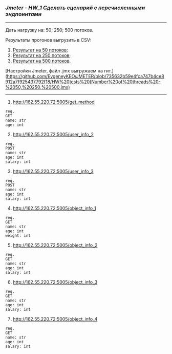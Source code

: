 ### *Jmeter - HW_1 Сделать сценарий с перечисленными эндпоинтами*
_________________________
Дать нагрузку на: 50; 250; 500 потоков.

Результаты прогонов выгрузить в CSV:
1) [Результат на 50 потоков](https://github.com/EvgeneyKEO/JMETER/blob/main/Summary_report_Users_50.csv);
2) [Результат на 250 потоков](https://github.com/EvgeneyKEO/JMETER/blob/16fe632011b53684c49c048eb46800823581604d/Summary_report_Users_250.csv);
3) [Результат на 500 потоков](https://github.com/EvgeneyKEO/JMETER/blob/16fe632011b53684c49c048eb46800823581604d/Summary_report_Users_500.csv).

[Настройки Jmeter, файл .jmx выгружаем на гит.](https://github.com/EvgeneyKEO/JMETER/blob/735632b59e4fca747b4ce8912a7f925437792f18/HW%20tests%20(Number%20of%20threads%20-%2050,%20250,%20500.jmx)
_________________________

1) http://162.55.220.72:5005/get_method
```
req.
GET
name: str
age: int
```

2) http://162.55.220.72:5005/user_info_2
```
req.
POST
name: str
age: int
salary: int
```

3) http://162.55.220.72:5005/user_info_3
```
req.
POST
name: str
age: int
salary: int
```

4) http://162.55.220.72:5005/object_info_1
```
req.
GET
name: str
age: int
weight: int
```

5) http://162.55.220.72:5005/object_info_2
```
req.
GET
name: str
age: int
salary: int
```

6) http://162.55.220.72:5005/object_info_3
```
req.
GET
name: str
age: int
salary: int
```

7) http://162.55.220.72:5005/object_info_4
```
req.
GET
name: str
age: int
salary: int
```
